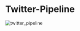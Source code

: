 # Twitter-Pipeline 

![twitter_pipeline](https://github.com/reemalyami/Arabic-Dialects/blob/main/images/twitter_pipeline.png)
